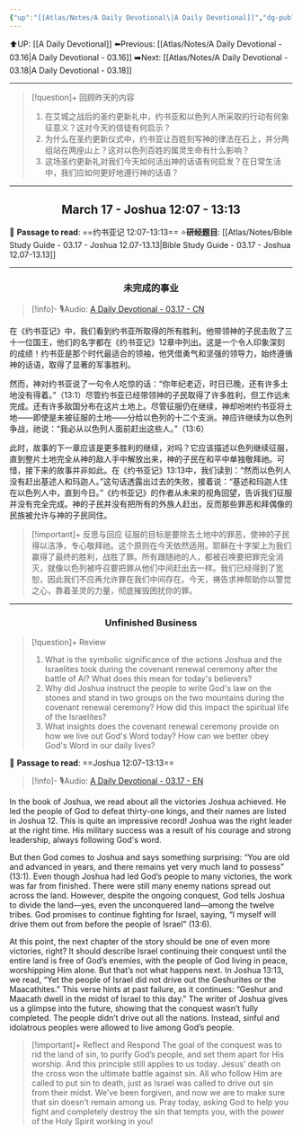 ```yaml
---
{"up":"[[Atlas/Notes/A Daily Devotional\|A Daily Devotional]]","dg-publish":true,"permalink":"/atlas/notes/a-daily-devotional-03-17/","dgPassFrontmatter":true}
---
```


 ⬆️UP: [[A Daily Devotional]]
⬅️Previous: [[Atlas/Notes/A Daily Devotional - 03.16\|A Daily Devotional - 03.16]]
➡️Next: [[Atlas/Notes/A Daily Devotional - 03.18\|A Daily Devotional - 03.18]]

---

> [!question]+ 回顾昨天的内容
> 1. ⁠在艾城之战后的圣约更新礼中，约书亚和以色列人所采取的行动有何象征意义？这对今天的信徒有何启示？
> 2. ⁠为什么在圣约更新仪式中，约书亚让百姓刻写神的律法在石上，并分两组站在两座山上？这对以色列百姓的属灵生命有什么影响？
> 3. 这场圣约更新礼对我们今天如何活出神的话语有何启发？在日常生活中，我们应如何更好地遵行神的话语？


---
## <center>March 17 -  Joshua 12:07 - 13:13</center>

📖 **Passage to read**: ==约书亚记 12:07-13:13==
⭐**研经题目**: [[Atlas/Notes/Bible Study Guide - 03.17 - Joshua 12.07-13.13\|Bible Study Guide - 03.17 - Joshua 12.07-13.13]]

---
### <center>未完成的事业</center>

> [!info]- 🎙️Audio: [A Daily Devotional - 03.17 - CN]()

在《约书亚记》中，我们看到约书亚所取得的所有胜利。他带领神的子民击败了三十一位国王，他们的名字都在《约书亚记》12章中列出。这是一个令人印象深刻的成绩！约书亚是那个时代最适合的领袖，他凭借勇气和坚强的领导力，始终遵循神的话语，取得了显著的军事胜利。

然而，神对约书亚说了一句令人吃惊的话：“你年纪老迈，时日已晚，还有许多土地没有得着。”（13:1）尽管约书亚已经带领神的子民取得了许多胜利，但工作远未完成。还有许多敌国分布在这片土地上。尽管征服仍在继续，神却吩咐约书亚将土地——即使是未被征服的土地——分给以色列的十二个支派。神应许继续为以色列争战，祂说：“我必从以色列人面前赶出这些人。”（13:6）

此时，故事的下一章应该是更多胜利的继续，对吗？它应该描述以色列继续征服，直到整片土地完全从神的敌人手中解放出来，神的子民在和平中单独敬拜祂。可惜，接下来的故事并非如此。在《约书亚记》13:13中，我们读到：“然而以色列人没有赶出基述人和玛迦人。”这句话透露出过去的失败，接着说：“基述和玛迦人住在以色列人中，直到今日。”《约书亚记》的作者从未来的视角回望，告诉我们征服并没有完全完成。神的子民并没有把所有的外族人赶出，反而那些罪恶和拜偶像的民族被允许与神的子民同住。

> [!important]+ 反思与回应
征服的目标是要除去土地中的罪恶，使神的子民得以洁净，专心敬拜祂。这个原则在今天依然适用。耶稣在十字架上为我们赢得了最终的胜利，战胜了罪。所有跟随祂的人，都被召唤要把罪完全消灭，就像以色列被呼召要把罪从他们中间赶出去一样。我们已经得到了宽恕，因此我们不应再允许罪在我们中间存在。今天，祷告求神帮助你以警觉之心，靠着圣灵的力量，彻底摧毁困扰你的罪。



---
### <center>Unfinished Business</center>

> [!question]+ Review
> 1. ⁠What is the symbolic significance of the actions Joshua and the Israelites took during the covenant renewal ceremony after the battle of Ai? What does this mean for today's believers?
> 2. ⁠Why did Joshua instruct the people to write God's law on the stones and stand in two groups on the two mountains during the covenant renewal ceremony? How did this impact the spiritual life of the Israelites?
> 3. What insights does the covenant renewal ceremony provide on how we live out God's Word today? How can we better obey God's Word in our daily lives?

📖 **Passage to read**: ==Joshua 12:07-13:13==

> [!info]- 🎙️Audio: [A Daily Devotional - 03.17 - EN]()  

In the book of Joshua, we read about all the victories Joshua achieved. He led the people of God to defeat thirty-one kings, and their names are listed in Joshua 12. This is quite an impressive record! Joshua was the right leader at the right time. His military success was a result of his courage and strong leadership, always following God's word.

But then God comes to Joshua and says something surprising: “You are old and advanced in years, and there remains yet very much land to possess” (13:1). Even though Joshua had led God’s people to many victories, the work was far from finished. There were still many enemy nations spread out across the land. However, despite the ongoing conquest, God tells Joshua to divide the land—yes, even the unconquered land—among the twelve tribes. God promises to continue fighting for Israel, saying, “I myself will drive them out from before the people of Israel” (13:6).

 At this point, the next chapter of the story should be one of even more victories, right? It should describe Israel continuing their conquest until the entire land is free of God’s enemies, with the people of God living in peace, worshipping Him alone. But that’s not what happens next. In Joshua 13:13, we read, “Yet the people of Israel did not drive out the Geshurites or the Maacathites.” This verse hints at past failure, as it continues: “Geshur and Maacath dwell in the midst of Israel to this day.” The writer of Joshua gives us a glimpse into the future, showing that the conquest wasn’t fully completed. The people didn’t drive out all the nations. Instead, sinful and idolatrous peoples were allowed to live among God’s people.

> [!important]+ Reflect and Respond
The goal of the conquest was to rid the land of sin, to purify God’s people, and set them apart for His worship. And this principle still applies to us today. Jesus’ death on the cross won the ultimate battle against sin. All who follow Him are called to put sin to death, just as Israel was called to drive out sin from their midst. We’ve been forgiven, and now we are to make sure that sin doesn’t remain among us. Pray today, asking God to help you fight and completely destroy the sin that tempts you, with the power of the Holy Spirit working in you!

































